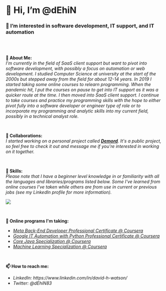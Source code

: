 <h1>
  👋 Hi, I’m @dEhiN
</h1>
<h3>
  👀 I’m interested in software development, IT support, and IT automation
</h3>
<br><br>
<p>
  <b>🎈 About Me:</b>
  <br>
  <em>
    I'm currently in the field of SaaS client support but want to pivot into software development, with possibly a focus on automation or web development. I studied Computer Science at university at the start of the 2000s but stepped away from the field for about 12-14 years. In 2019 I started taking some online courses to relearn programming. When the pandemic hit, I put the courses on pause to get into IT support as it was a quicker route at the time. I then moved into SaaS client support. I continue to take courses and practice my programming skills with the hope to either pivot fully into a software developer or engineer type of role or to incorporate my programming and analytic skills into my current field, possibly in a technical analyst role.
  </em>
</p>
<br>
<p>
  <b>💞️ Collaborations:</b>
  <br>
  <em>
    I started working on a personal project called <a href="https://github.com/dEhiN/Demord"><strong>Demord</strong></a>. It's a public project, so feel free to check it out and message me if you're interested in working on it together.
  </em>
</p>
<br>
<p>
  <b>🎨 Skills:</b>
  <br>
  <em>
    Please note that I have a beginner level knowledge in or familiarity with all the languages and libraries/programs listed below. Some I've learned from online courses I've taken while others are from use in current or previous jobs (see my LinkedIn profile for more information).
  </em>
  <p>
    <a href="https://skillicons.dev">
      <img src="https://skillicons.dev/icons?i=py,powershell,html,css,js,kotlin,java,c,sqlite,flask,bootstrap,vscode,androidstudio,azure,linux,bash,figma,git,github&perline=6" />
    </a>
  </p>
</p>
<br>
<p>
  <b>🌱 Online programs I'm taking:</b>
  <ul>
    <li>
      <a href="https://www.coursera.org/professional-certificates/meta-back-end-developer"><em>Meta Back-End Developer Professional Certificate @ Coursera</em></a>
    </li>
    <li>
      <a href="https://www.coursera.org/google-certificates/it-automation-certificate"><em>Google IT Automation with Python Professional Certificate @ Coursera</em></a>
    </li>
    <li>
      <a href="https://www.coursera.org/specializations/core-java"><em>Core Java Specialization @ Coursera</em></a>
    </li>
    <li>
      <a href="https://www.coursera.org/specializations/machine-learning-introduction"><em>Machine Learning Specialization @ Coursera</em></a>
    </li>
  </ul>
</p>
<br>
<p>
  <b>📫 How to reach me:</b>
  <ul>
    <li>
      <em>LinkedIn: https://www.linkedin.com/in/david-h-watson/</em>
    </li>
    <li>
      <em>Twitter: @dEhiN83</em>
    </li>
  </ul>
</p>

<!---
dEhiN/dEhiN is a ✨ special ✨ repository because its `README.md` (this file) appears on your GitHub profile.
You can click the Preview link to take a look at your changes.
--->
